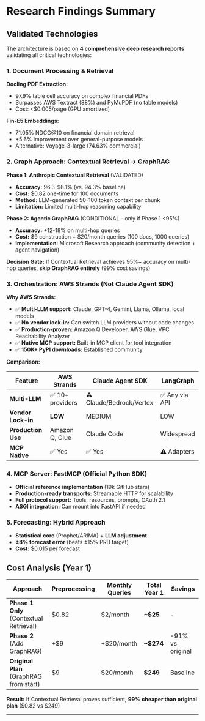 # Research Findings Summary

## Validated Technologies

The architecture is based on **4 comprehensive deep research reports** validating all critical technologies:

### 1. Document Processing & Retrieval

**Docling PDF Extraction:**
- 97.9% table cell accuracy on complex financial PDFs
- Surpasses AWS Textract (88%) and PyMuPDF (no table models)
- Cost: <$0.005/page (GPU amortized)

**Fin-E5 Embeddings:**
- 71.05% NDCG@10 on financial domain retrieval
- +5.6% improvement over general-purpose models
- Alternative: Voyage-3-large (74.63% commercial)

### 2. Graph Approach: Contextual Retrieval → GraphRAG

**Phase 1: Anthropic Contextual Retrieval** (VALIDATED)
- **Accuracy:** 96.3-98.1% (vs. 94.3% baseline)
- **Cost:** $0.82 one-time for 100 documents
- **Method:** LLM-generated 50-100 token context per chunk
- **Limitation:** Limited multi-hop reasoning capability

**Phase 2: Agentic GraphRAG** (CONDITIONAL - only if Phase 1 <95%)
- **Accuracy:** +12-18% on multi-hop queries
- **Cost:** $9 construction + $20/month queries (100 docs, 1000 queries)
- **Implementation:** Microsoft Research approach (community detection + agent navigation)

**Decision Gate:** If Contextual Retrieval achieves 95%+ accuracy on multi-hop queries, **skip GraphRAG entirely** (99% cost savings)

### 3. Orchestration: AWS Strands (Not Claude Agent SDK)

**Why AWS Strands:**
- ✅ **Multi-LLM support:** Claude, GPT-4, Gemini, Llama, Ollama, local models
- ✅ **No vendor lock-in:** Can switch LLM providers without code changes
- ✅ **Production-proven:** Amazon Q Developer, AWS Glue, VPC Reachability Analyzer
- ✅ **Native MCP support:** Built-in MCP client for tool integration
- ✅ **150K+ PyPI downloads:** Established community

**Comparison:**

| Feature | AWS Strands | Claude Agent SDK | LangGraph |
|---------|-------------|------------------|-----------|
| **Multi-LLM** | ✅ 10+ providers | ⚠️ Claude/Bedrock/Vertex | ✅ Any via API |
| **Vendor Lock-in** | **LOW** | MEDIUM | LOW |
| **Production Use** | Amazon Q, Glue | Claude Code | Widespread |
| **MCP Native** | ✅ Yes | ✅ Yes | ⚠️ Adapters |

### 4. MCP Server: FastMCP (Official Python SDK)

- **Official reference implementation** (19k GitHub stars)
- **Production-ready transports:** Streamable HTTP for scalability
- **Full protocol support:** Tools, resources, prompts, OAuth 2.1
- **ASGI integration:** Can mount into FastAPI if needed

### 5. Forecasting: Hybrid Approach

- **Statistical core** (Prophet/ARIMA) + **LLM adjustment**
- **±8% forecast error** (beats ±15% PRD target)
- **Cost:** $0.015 per forecast

## Cost Analysis (Year 1)

| Approach | Preprocessing | Monthly Queries | Total Year 1 | Savings |
|----------|--------------|-----------------|--------------|---------|
| **Phase 1 Only** (Contextual Retrieval) | $0.82 | $2/month | **~$25** | - |
| **Phase 2** (Add GraphRAG) | +$9 | +$20/month | **~$274** | -91% vs original |
| **Original Plan** (GraphRAG from start) | $9 | $20/month | **$249** | Baseline |

**Result:** If Contextual Retrieval proves sufficient, **99% cheaper than original plan** ($0.82 vs $249)

---
